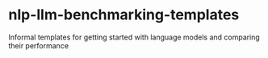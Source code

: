 # nlp-llm-benchmarking-templates
Informal templates for getting started with language models and comparing their performance 
